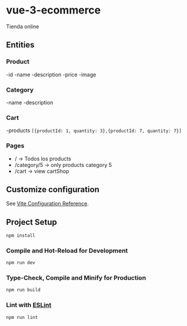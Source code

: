 # vue-3-ecommerce

Tienda online

## Entities

### Product

-id
-name
-description
-price
-image

### Category

-name
-description

### Cart

-products `[{productId: 1, quantity: 3},{productId: 7, quantity: 7}]`

### Pages

- / -> Todos los products
- /category/5 -> only products category 5
- /cart -> view cartShop

## Customize configuration

See [Vite Configuration Reference](https://vitejs.dev/config/).

## Project Setup

```sh
npm install
```

### Compile and Hot-Reload for Development

```sh
npm run dev
```

### Type-Check, Compile and Minify for Production

```sh
npm run build
```

### Lint with [ESLint](https://eslint.org/)

```sh
npm run lint
```
